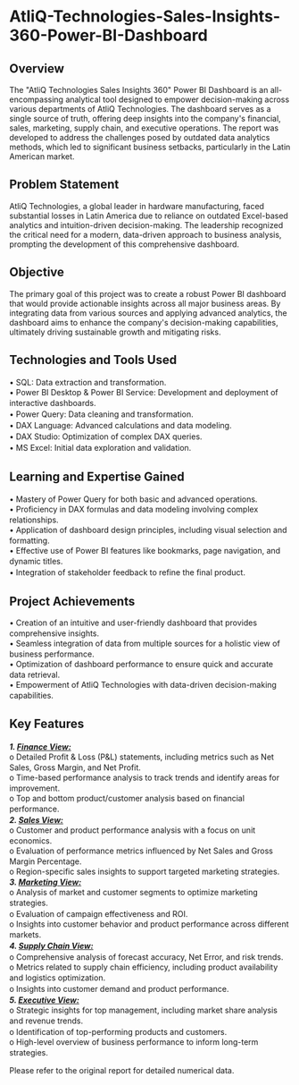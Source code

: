# AtliQ-Technologies-Sales-Insights-360-Power-BI-Dashboard

## Overview
The "AtliQ Technologies Sales Insights 360" Power BI Dashboard is an all-encompassing analytical tool designed to empower decision-making across various departments of AtliQ Technologies. The dashboard serves as a single source of truth, offering deep insights into the company's financial, sales, marketing, supply chain, and executive operations. The report was developed to address the challenges posed by outdated data analytics methods, which led to significant business setbacks, particularly in the Latin American market.

## Problem Statement
AtliQ Technologies, a global leader in hardware manufacturing, faced substantial losses in Latin America due to reliance on outdated Excel-based analytics and intuition-driven decision-making. The leadership recognized the critical need for a modern, data-driven approach to business analysis, prompting the development of this comprehensive dashboard.

## Objective
The primary goal of this project was to create a robust Power BI dashboard that would provide actionable insights across all major business areas. By integrating data from various sources and applying advanced analytics, the dashboard aims to enhance the company's decision-making capabilities, ultimately driving sustainable growth and mitigating risks.

## Technologies and Tools Used
•	SQL: Data extraction and transformation.　<br />
•	Power BI Desktop & Power BI Service: Development and deployment of interactive dashboards.　<br />
•	Power Query: Data cleaning and transformation.　<br />
•	DAX Language: Advanced calculations and data modeling.　<br />
•	DAX Studio: Optimization of complex DAX queries.　<br />
•	MS Excel: Initial data exploration and validation.　<br />

## Learning and Expertise Gained
•	Mastery of Power Query for both basic and advanced operations.　<br />
•	Proficiency in DAX formulas and data modeling involving complex relationships.　<br />
•	Application of dashboard design principles, including visual selection and formatting.　<br />
•	Effective use of Power BI features like bookmarks, page navigation, and dynamic titles.　<br />
•	Integration of stakeholder feedback to refine the final product.　<br />

## Project Achievements
•	Creation of an intuitive and user-friendly dashboard that provides comprehensive insights.　<br />
•	Seamless integration of data from multiple sources for a holistic view of business performance.　<br />
•	Optimization of dashboard performance to ensure quick and accurate data retrieval.　<br />
•	Empowerment of AtliQ Technologies with data-driven decision-making capabilities.　<br />

## Key Features
***1.	_[Finance View:](https://github.com/saumya1904/AtliQ-Technologies-Sales-Insights-360-Power-BI-Dashboard/blob/main/FinanceView.png)_***　<br />
o	Detailed Profit & Loss (P&L) statements, including metrics such as Net Sales, Gross Margin, and Net Profit.　<br />
o	Time-based performance analysis to track trends and identify areas for improvement.　<br />
o	Top and bottom product/customer analysis based on financial performance.　<br />
***2.	_[Sales View:](https://github.com/saumya1904/AtliQ-Technologies-Sales-Insights-360-Power-BI-Dashboard/blob/main/SalesView.png)_***　<br />
o	Customer and product performance analysis with a focus on unit economics.　<br />
o	Evaluation of performance metrics influenced by Net Sales and Gross Margin Percentage.　<br />
o	Region-specific sales insights to support targeted marketing strategies.<br />
***3.	_[Marketing View:](https://github.com/saumya1904/AtliQ-Technologies-Sales-Insights-360-Power-BI-Dashboard/blob/main/MarketingView.png)_***　<br />
o	Analysis of market and customer segments to optimize marketing strategies.　<br />
o	Evaluation of campaign effectiveness and ROI.　<br />
o	Insights into customer behavior and product performance across different markets.　<br />
***4.	_[Supply Chain View:](https://github.com/saumya1904/AtliQ-Technologies-Sales-Insights-360-Power-BI-Dashboard/blob/main/SupplyChainViewView.png)_***　<br />
o	Comprehensive analysis of forecast accuracy, Net Error, and risk trends.　<br />
o	Metrics related to supply chain efficiency, including product availability and logistics optimization.　<br />
o	Insights into customer demand and product performance.　<br />
***5.	_[Executive View:](https://github.com/saumya1904/AtliQ-Technologies-Sales-Insights-360-Power-BI-Dashboard/blob/main/ExecutiveView.png)_***　<br />
o	Strategic insights for top management, including market share analysis and revenue trends.　<br />
o	Identification of top-performing products and customers.　<br />
o	High-level overview of business performance to inform long-term strategies.　<br />

Please refer to the original report for detailed numerical data.
